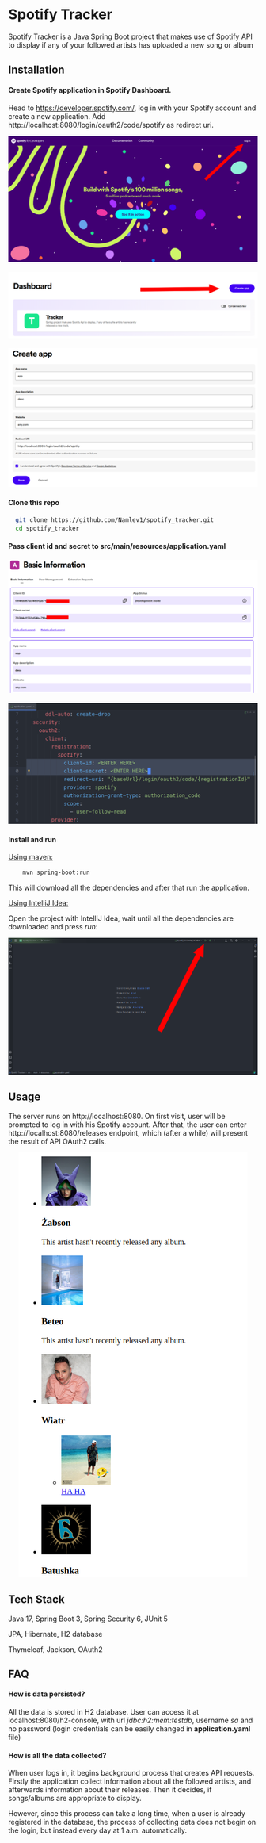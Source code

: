 
# Spotify Tracker

Spotify Tracker is a Java Spring Boot project that makes use of Spotify API to display if any of your followed artists has uploaded a new song or album


## Installation

#### Create Spotify application in Spotify Dashboard. 
Head to https://developer.spotify.com/, log in with your Spotify account and create a new application. Add http://localhost:8080/login/oauth2/code/spotify as redirect uri.

<p align="center">
  <img src="images/spotify_for_developers.png"/>
<br><br>
  <img src="images/create_app_button.png"/>
<br><br>
  <img src="images/create_app.png"/>
</p>

#### Clone this repo
```bash
  git clone https://github.com/Namlev1/spotify_tracker.git
  cd spotify_tracker
```

#### Pass client id and secret to src/main/resources/application.yaml

<p align="center">
  <img src="images/client_id_and_secret.png"/>
<br><br>
  <img src="images/paste_id_and_secret.png"/>
</p>

#### Install and run
<ins>Using maven:</ins>

```bash
    mvn spring-boot:run
```

This will download all the dependencies and after that run the application.

<ins>Using IntelliJ Idea:</ins>

Open the project with IntelliJ Idea, wait until all the dependencies are downloaded and press *run*:

<p align="center">
  <img src="images/run.png"/>
</p>

## Usage

The server runs on http://localhost:8080. On first visit, user will be prompted to log in with his Spotify account. After that, the user can enter http://localhost:8080/releases endpoint, which (after a while) will present the result of API OAuth2 calls.

<p align="center">
  <img src="images/artists.png"/>
</p>


## Tech Stack

Java 17, Spring Boot 3, Spring Security 6, JUnit 5

JPA, Hibernate, H2 database

Thymeleaf, Jackson, OAuth2

## FAQ

#### How is data persisted?

All the data is stored in H2 database. User can access it at localhost:8080/h2-console, with url *jdbc:h2:mem:testdb*, username *sa* and no password (login credentials can be easily changed in **application.yaml** file)

#### How is all the data collected?

When user logs in, it begins background process that creates API requests. Firstly the application collect information about all the followed artists, and afterwards information about their releases. Then it decides, if songs/albums are appropriate to display.

However, since this process can take a long time, when a user is already registered in the database, the process of collecting data does not begin on the login, but instead every day at 1 a.m. automatically.
